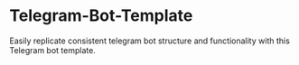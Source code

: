 # Telegram-Bot-Template
 Easily replicate consistent telegram bot structure and functionality with this Telegram bot template.
